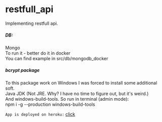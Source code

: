 # restfull_api
Implementing restfull api.

##### DB:
Mongo\
To run it - better do it in docker\
You can find example in src/db/mongodb_docker

##### bcrypt package
To this package work on Windows I was forced to install some additional soft.\
Java JDK (Not JRE. Why? I have no time to figure out, but it's weird.)\
And windows-build-tools. So run in terminal (admin mode):\
npm i -g --production windows-build-tools

`App is deployed on heroku:`
[click](https://olehbondaruk-movies-api.herokuapp.com/)
